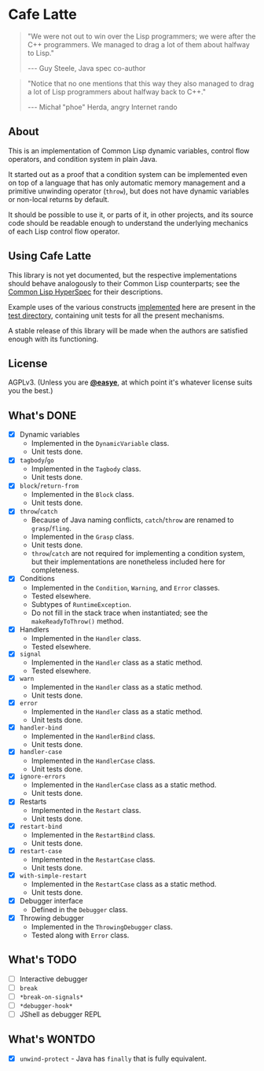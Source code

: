# Cafe Latte

> "We were not out to win over the Lisp programmers; we were after the C++ programmers. We managed to drag a lot of them about halfway to Lisp."
> 
> --- Guy Steele, Java spec co-author

> "Notice that no one mentions that this way they also managed to drag a lot of Lisp programmers about halfway back to C++."
>
> --- Michał "phoe" Herda, angry Internet rando

## About

This is an implementation of Common Lisp dynamic variables, control flow operators, and condition system in plain Java.

It started out as a proof that a condition system can be implemented even on top of a language that has only automatic memory management and a primitive unwinding operator (`throw`), but does not have dynamic variables or non-local returns by default.

It should be possible to use it, or parts of it, in other projects, and its source code should be readable enough to understand the underlying mechanics of each Lisp control flow operator.

## Using Cafe Latte

This library is not yet documented, but the respective implementations should behave analogously to their Common Lisp counterparts; see the [Common Lisp HyperSpec](http://clhs.lisp.se/) for their descriptions.

Example uses of the various constructs [implemented](src/main/java/systems/raptor/cafe_latte) here are present in the [test directory](src/test/java/systems/raptor/cafe_latte), containing unit tests for all the present mechanisms.

A stable release of this library will be made when the authors are satisfied enough with its functioning.

## License

AGPLv3. (Unless you are [**@easye**](https://github.com/easye), at which point it's whatever license suits you the best.)

## What's DONE

* [X] Dynamic variables
  * Implemented in the `DynamicVariable` class.
  * Unit tests done.
* [X] `tagbody`/`go`
  * Implemented in the `Tagbody` class.
  * Unit tests done.
* [X] `block`/`return-from`
  * Implemented in the `Block` class.
  * Unit tests done.
* [X] `throw`/`catch`
  * Because of Java naming conflicts, `catch`/`throw` are renamed to `grasp`/`fling`.
  * Implemented in the `Grasp` class.
  * Unit tests done.
  * `throw`/`catch` are not required for implementing a condition system, but their implementations are nonetheless included here for completeness.
* [X] Conditions
  * Implemented in the `Condition`, `Warning`, and `Error` classes.
  * Tested elsewhere.
  * Subtypes of `RuntimeException`.
  * Do not fill in the stack trace when instantiated; see the `makeReadyToThrow()` method.
* [X] Handlers
  * Implemented in the `Handler` class.
  * Tested elsewhere.
* [X] `signal`
  * Implemented in the `Handler` class as a static method.
  * Tested elsewhere.
* [X] `warn`
  * Implemented in the `Handler` class as a static method.
  * Unit tests done.
* [X] `error`
  * Implemented in the `Handler` class as a static method.
  * Unit tests done.
* [X] `handler-bind`
  * Implemented in the `HandlerBind` class.
  * Unit tests done.
* [X] `handler-case`
  * Implemented in the `HandlerCase` class.
  * Unit tests done.
* [X] `ignore-errors`
  * Implemented in the `HandlerCase` class as a static method.
  * Unit tests done.
* [X] Restarts
  * Implemented in the `Restart` class.
  * Unit tests done.
* [X] `restart-bind`
  * Implemented in the `RestartBind` class.
  * Unit tests done.
* [X] `restart-case`
  * Implemented in the `RestartCase` class.
  * Unit tests done.
* [X] `with-simple-restart`
  * Implemented in the `RestartCase` class as a static method.
  * Unit tests done.
* [X] Debugger interface
  * Defined in the `Debugger` class.
* [X] Throwing debugger
  * Implemented in the `ThrowingDebugger` class.
  * Tested along with `Error` class.

## What's TODO

* [ ] Interactive debugger
* [ ] `break`
* [ ] `*break-on-signals*`
* [ ] `*debugger-hook*`
* [ ] JShell as debugger REPL

## What's WONTDO

* [X] `unwind-protect` - Java has `finally` that is fully equivalent.